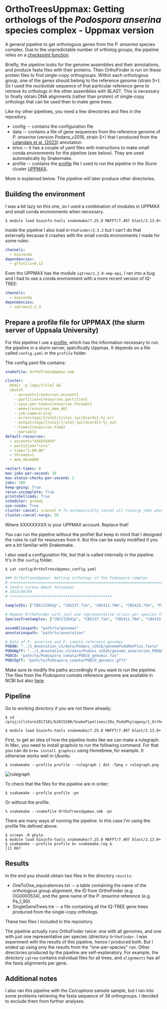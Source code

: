 # OrthoTreesUppmax: Getting orthologs of the *Podospora anserina* species complex - Uppmax version

A general pipeline to get orthologous genes from the *P. anserina* species complex. Due to the unpredictable number of ortholog groups, the pipeline relies on a [checkpoint function](https://snakemake.readthedocs.io/en/stable/snakefiles/rules.html#data-dependent-conditional-execution). 

Briefly, the pipeline looks for the genome assemblies and their annotations, and produce fasta files with their proteins. Then OrthoFinder is run on these protein files to find single-copy orthogroups. Within each orthologous group, one of the genes should belong to the reference genome (strain S+). So I used the *nucleotide* sequence of that particular reference gene to retrieve its orthologs in the other assemblies with BLAST. This is necessary to finally obtain DNA alignments (rather than protein) of single-copy orthologs that can be used then to make gene trees.

Like my other pipelines, you need a few directories and files in the repository. 

- config -- contains the configuration file
- data -- contains a file of gene sequences from the reference genome of *P. anserina* (version Podans_v2016, strain S+) that I produced from the [Lelandais et al. (2023)](https://bmcgenomics.biomedcentral.com/articles/10.1186/s12864-022-09085-4) annotation.
- envs -- it has a couple of yaml files with instructions to make small conda environments for the pipeline (see below). They are used automatically by Snakemake.
- profile -- contains the [profile](https://snakemake.readthedocs.io/en/stable/executing/cli.html#profiles) file I used to run the pipeline in the Slurm cluster [UPPMAX](https://www.uppmax.uu.se/).

More is explained below. The pipeline will later produce other directories.

## Building the environment

I was a bit lazy on this one, so I used a combination of modules in UPPMAX and small conda environments when necessary.

	$ module load bioinfo-tools snakemake/7.25.0 MAFFT/7.407 blast/2.13.0+

Inside the pipeline I also load `OrthoFinder/2.5.2` but I can't do that externally because it crashes with the small conda environments I made for some rules:

```yaml
channels:
  - bioconda
dependencies:
  - gffutils=0.12
```

Even tho UPPMAX has the module `iqtree/2.2.0-omp-mpi`, I ran into a bug and I had to use a conda environment with a more recent version of IQ-TREE:

```yaml
channels:
  - bioconda
dependencies:
  - iqtree=2.2.3
```

## Prepare a profile file for UPPMAX (the slurm server of Uppsala University)

For this pipeline I use a [profile](https://snakemake.readthedocs.io/en/stable/executing/cli.html#profiles), which has the information necessary to run the pipeline in a slurm server, specifically Uppmax. It depends on a file called `config.yaml` in the `profile` folder.

The config.yaml file contains:

```yaml
snakefile: OrthoTreesUppmax.smk

cluster:
  mkdir -p logs/{rule} &&
  sbatch
    --account={resources.account}
    --partition={resources.partition}
    --cpus-per-task={resources.threads}
    --mem={resources.mem_mb}
    --job-name={rule}
    --error=logs/{rule}/{rule}-{wildcards}-%j.err
    --output=logs/{rule}/{rule}-{wildcards}-%j.out
    --time={resources.time}
    --parsable
default-resources:
  - account="XXXXXXXXX"
  - partition="core"
  - time="1:00:00"
  - threads=1
  - mem_mb=6800

restart-times: 0
max-jobs-per-second: 10
max-status-checks-per-second: 1
jobs: 100
keep-going: True
rerun-incomplete: True
printshellcmds: True
scheduler: greedy
use-conda: True
cluster-cancel: scancel # To automatically cancel all running jobs when you cancel the main Snakemake process 
cluster-cancel-nargs: 50
```

Where XXXXXXXXX is your UPPMAX account. Replace that!

You can run the pipeline without the profile! But keep in mind that I designed the rules to call for resources from it. But this can be easily modified if you are a bit familiar with Snakemake.

I also used a configuration file, but that is called internally in the pipeline. It's in the `config` folder.

	$ cat config/OrthoTreesUppmax_config.yaml
```yaml
### OrthoTreesUppmax: Getting orthologs of the Podospora complex
# ===========================================================================
# Sandra Lorena Ament Velasquez
# 2023/08/09
# ++++++++++++++++++++++++++++++++++++++++++++++

SampleIDs: ["CBS112042p", "CBS237.71m", "CBS411.78m", "CBS415.72m", "PaTgp", "PaWa137m", "PaYp", "PcWa139m", "CBS124.78p", "PaWa100p", "PaWa21m", "PaWa28m", "PaWa46p", "PaWa53m", "PaWa58m", "PaWa63p", "PaWa87p", "CBS253.71p", "CBS307.81m", "CBS333.63p", "CBS451.62p", "PcWa131m", "PcWa132p", "PcWa133m"]

# Repeat OrthoFinder with just one representative strain per species for root-inference
SpeciesTreeSamples: ["CBS112042p", "CBS237.71m", "CBS411.78m", "CBS415.72m", "CBS124.78p", "PODAN", "PODCO"]

assembliespath: "path/to/genomes"
annotationpath: "path/to/annotation"

# Data of P. anserina and P. comata reference genomes
PODAN: "../1_Annotation_v3/data/Podans_v2016/genomePodoMatPlus.fasta"
PODANgff: "../1_Annotation_v3/data/Podans_v2016/genome_annotation_PODANS_v2016.gff"
PODCO: "path/to/Podospora_comata/PODCO_genomic.fas"
PODCOgff: "path/to/Podospora_comata/PODCO_genomic.gff3"
```

Make sure to modify the paths accordingly if you want to run the pipeline. The files from the *Podospora comata* reference genome are available in NCBI but also [here](https://github.com/johannessonlab/SpokPaper/tree/master/Fig1_3SppNetwork/references). 

## Pipeline

Go to working directory if you are not there already:

	$ cd /proj/sllstore2017101/b2015200/SnakePipelines/20a_PodoPhylogeny/1_OrthoTrees

	$ module load bioinfo-tools snakemake/7.25.0 MAFFT/7.407 blast/2.13.0+

First, to get an idea of how the pipeline looks like we can make a rulegraph. In Mac, you need to install graphviz to run the following command. For that you can do `brew install graphviz` using Homebrew, for example. It otherwise works well in Ubuntu.

	$ snakemake --profile profile --rulegraph | dot -Tpng > rulegraph.png

![rulegraph](rulegraph.png "rulegraph")

To check that the files for the pipeline are in order:

	$ snakemake --profile profile -pn

Or without the profile.

	% snakemake --snakefile OrthoTreesUppmax.smk -pn	

There are many ways of running the pipeline. In this case I'm using the profile file defined above:

	$ screen -R phylo
	$ module load bioinfo-tools snakemake/7.25.0 MAFFT/7.407 blast/2.13.0+
	$ snakemake --profile profile &> snakemake.log &
	[1] 667

## Results

In the end you should obtain two files in the directory `results`:

- OneToOne_equivalences.txt -- a table containing the name of the orthologous group alignment, the ID from OrthoFinder (e.g. OG0000534), and the gene name of the *P. anserina* reference (e.g. Pa_1_90).
- SingleGeneTrees.tre -- a file containing all the IQ-TREE gene trees produced from the single-copy orthologs.

These two files I included in the repository.

The pipeline actually runs OrthoFinder twice: one with all genomes, and one with just one representative per species (directory `OrthoFinder`. I was experiment with the results of this pipeline, hence I produced both. But I ended up using only the results from the "one-per-species" run. Other directories produced by the pipeline are self-explanatory. For example, the directory `iqtree` contains individual files for all trees, and `alignments` has all the fasta alignments per gene.

## Additional notes

I also ran this pipeline with the *Cercophora samala* sample, but I ran into some problems retrieving the fasta sequence of 38 orthogroups. I decided to exclude them from further analyses.



